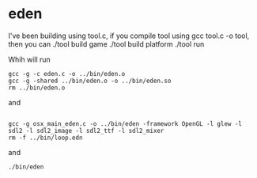 # eden

I've been building using tool.c, if you compile tool using gcc tool.c -o tool, then you can 
./tool build game
./tool build platform
./tool run

Whih will run

```
gcc -g -c eden.c -o ../bin/eden.o                                  
gcc -g -shared ../bin/eden.o -o ../bin/eden.so                                      
rm ../bin/eden.o   
```

and

```
                          
gcc -g osx_main_eden.c -o ../bin/eden -framework OpenGL -l glew -l sdl2 -l sdl2_image -l sdl2_ttf -l sdl2_mixer      
rm -f ../bin/loop.edn      
```
 

and

```
./bin/eden
```
